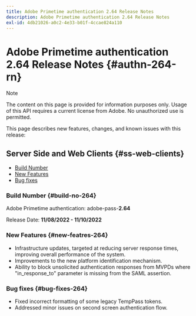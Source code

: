 ```yaml
---
title: Adobe Primetime authentication 2.64 Release Notes
description: Adobe Primetime authentication 2.64 Release Notes
exl-id: 4db21026-a0c2-4e33-b01f-4ccae824a110
---
```

# Adobe Primetime authentication 2.64 Release Notes {#authn-264-rn}

>[!NOTE]
>
>The content on this page is provided for information purposes only. Usage of this API requires a current license from Adobe. No unauthorized use is permitted.

This page describes new features, changes, and known issues with this release:

## Server Side and Web Clients {#ss-web-clients}

* [Build Number](#build-no-264)
* [New Features](#new-featres-264)
* [Bug fixes](#bug-fixes-264)


### Build Number {#build-no-264}

Adobe Primetime authentication: adobe-pass-**2.64**

Release Date: **11/08/2022 - 11/10/2022**

### New Features {#new-featres-264}

* Infrastructure updates, targeted at reducing server response times, improving overall performance of the system.
* Improvements to the new platform identification mechanism.
* Ability to block unsolicited authentication responses from MVPDs where "in_response_to" parameter is missing from the SAML assertion.

### Bug fixes {#bug-fixes-264}

* Fixed incorrect formatting of some legacy TempPass tokens.
* Addressed minor issues on second screen authentication flow.
